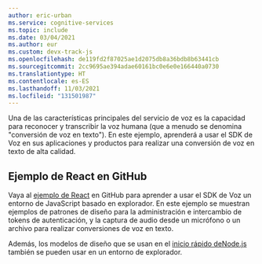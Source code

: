 ```yaml
---
author: eric-urban
ms.service: cognitive-services
ms.topic: include
ms.date: 03/04/2021
ms.author: eur
ms.custom: devx-track-js
ms.openlocfilehash: de119fd2f87025ae1d2075db8a36bdb8b63441cb
ms.sourcegitcommit: 2cc9695ae394adae60161bc0e6e0e166440a0730
ms.translationtype: HT
ms.contentlocale: es-ES
ms.lasthandoff: 11/03/2021
ms.locfileid: "131501987"
---
```

Una de las características principales del servicio de voz es la capacidad para reconocer y transcribir la voz humana (que a menudo se denomina "conversión de voz en texto"). En este ejemplo, aprenderá a usar el SDK de Voz en sus aplicaciones y productos para realizar una conversión de voz en texto de alta calidad.

## <a name="react-sample-on-github"></a>Ejemplo de React en GitHub

Vaya al [ejemplo de React](https://github.com/Azure-Samples/AzureSpeechReactSample) en GitHub para aprender a usar el SDK de Voz un entorno de JavaScript basado en explorador. En este ejemplo se muestran ejemplos de patrones de diseño para la administración e intercambio de tokens de autenticación, y la captura de audio desde un micrófono o un archivo para realizar conversiones de voz en texto.

Además, los modelos de diseño que se usan en el [inicio rápido deNode.js](../../../get-started-speech-to-text.md?pivots=programming-language-nodejs&tabs=script%2cbrowser%2cwindowsinstall) también se pueden usar en un entorno de explorador.
